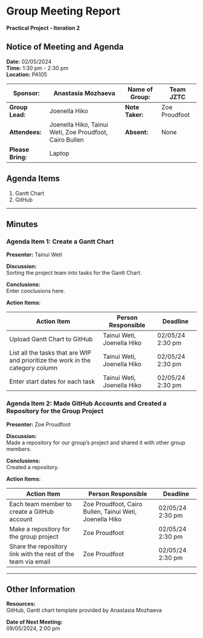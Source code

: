 # Group Meeting Report
**Practical Project - Iteration 2**

## Notice of Meeting and Agenda
**Date:** 02/05/2024  
**Time:** 1:30 pm - 2:30 pm  
**Location:** PA105  

| **Sponsor:** | Anastasia Mozhaeva | **Name of Group:** | Team JZTC |
|--------------|--------------------|--------------------|-----------|
| **Group Lead:** | Joenella Hiko | **Note Taker:** | Zoe Proudfoot |
| **Attendees:** | Joenella Hiko, Tainui Weti, Zoe Proudfoot, Cairo Bullen | **Absent:** | None |
| **Please Bring:** | Laptop | | |

## Agenda Items
1. Gantt Chart
2. GitHub

---

## Minutes

### Agenda Item 1: Create a Gantt Chart
**Presenter:** Tainui Weti

**Discussion:**  
Sorting the project team into tasks for the Gantt Chart.

**Conclusions:**  
Enter conclusions here.

**Action Items:**

| **Action Item** | **Person Responsible** | **Deadline** |
|-----------------|------------------------|--------------|
| Upload Gantt Chart to GitHub | Tainui Weti, Joenella Hiko | 02/05/24 2:30 pm |
| List all the tasks that are WIP and prioritize the work in the category column | Tainui Weti, Joenella Hiko | 02/05/24 2:30 pm |
| Enter start dates for each task | Tainui Weti, Joenella Hiko | 02/05/24 2:30 pm |

### Agenda Item 2: Made GitHub Accounts and Created a Repository for the Group Project
**Presenter:** Zoe Proudfoot

**Discussion:**  
Made a repository for our group’s project and shared it with other group members.

**Conclusions:**  
Created a repository.

**Action Items:**

| **Action Item** | **Person Responsible** | **Deadline** |
|-----------------|------------------------|--------------|
| Each team member to create a GitHub account | Zoe Proudfoot, Cairo Bullen, Tainui Weti, Joenella Hiko | 02/05/24 2:30 pm |
| Make a repository for the group project | Zoe Proudfoot | 02/05/24 2:30 pm |
| Share the repository link with the rest of the team via email | Zoe Proudfoot | 02/05/24 2:30 pm |

---

## Other Information
**Resources:**  
GitHub, Gantt chart template provided by Anastasia Mozhaeva

**Date of Next Meeting:**  
09/05/2024, 2:00 pm
